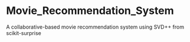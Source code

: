 # Movie_Recommendation_System
A collaborative-based movie recommendation system using SVD++ from scikit-surprise
